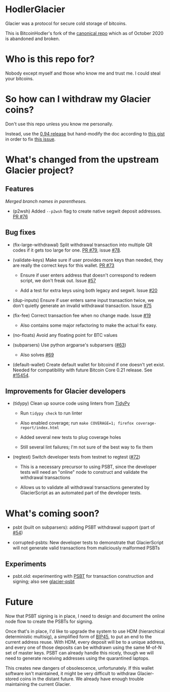 # HodlerGlacier
Glacier was a protocol for secure cold storage of bitcoins.

This is BitcoinHodler's fork of the [canonical
repo](https://github.com/GlacierProtocol/GlacierProtocol) which as of
October 2020 is abandoned and broken.

# Who is this repo for?

Nobody except myself and those who know me and trust me. I could steal
your bitcoins.

# So how can I withdraw my Glacier coins?

Don't use this repo unless you know me personally.

Instead, use the [0.94
release](https://github.com/GlacierProtocol/GlacierProtocol/releases)
but hand-modify the doc according to [this
gist](https://gist.github.com/bitcoinhodler/8be823fae7b46e924caa594abdde3bd0)
in order to fix [this
issue](https://github.com/GlacierProtocol/GlacierProtocol/issues/38).

# What's changed from the upstream Glacier project?

## Features

*Merged branch names in parentheses.*

* (p2wsh) Added `--p2wsh` flag to create native segwit deposit
  addresses. [PR
  #76](https://github.com/GlacierProtocol/GlacierProtocol/pull/76)

## Bug fixes

* (fix-large-withdrawal) Split withdrawal transaction into multiple QR
  codes if it gets too large for one. [PR
  #79](https://github.com/GlacierProtocol/GlacierProtocol/pull/79),
  issue
  [#78](https://github.com/GlacierProtocol/GlacierProtocol/issues/78).

* (validate-keys) Make sure if user provides more keys than needed,
  they are really the correct keys for this wallet. [PR
  #73](https://github.com/GlacierProtocol/GlacierProtocol/pull/73)

  * Ensure if user enters address that doesn't correspond to redeem
    script, we don't freak out. Issue
    [#57](https://github.com/GlacierProtocol/GlacierProtocol/issues/57)

  * Add a test for extra keys using both legacy and segwit. Issue
    [#20](https://github.com/GlacierProtocol/GlacierProtocol/issues/20)

* (dup-inputs) Ensure if user enters same input transaction twice, we
  don't quietly generate an invalid withdrawal transaction. Issue
  [#75](https://github.com/GlacierProtocol/GlacierProtocol/issues/75)

* (fix-fee) Correct transaction fee when no change made. Issue
  [#19](https://github.com/GlacierProtocol/GlacierProtocol/issues/19)

  * Also contains some major refactoring to make the actual fix easy.

* (no-floats) Avoid any floating point for BTC values

* (subparsers) Use python argparse's subparsers
  ([#63](https://github.com/GlacierProtocol/GlacierProtocol/issues/63))

  * Also solves [#69](https://github.com/GlacierProtocol/GlacierProtocol/issues/69)

* (default-wallet) Create default wallet for bitcoind if one doesn't
  yet exist. Needed for compatibility with future Bitcoin Core 0.21
  release. See [#15454](https://github.com/bitcoin/bitcoin/pull/15454).

## Improvements for Glacier developers

* (tidypy) Clean up source code using linters from
  [TidyPy](https://pypi.org/project/tidypy/)

  * Run `tidypy check` to run linter

  * Also enabled coverage; run `make COVERAGE=1; firefox
    coverage-report/index.html`

  * Added several new tests to plug coverage holes

  * Still several lint failures; I'm not sure of the best way to fix
    them

* (regtest) Switch developer tests from testnet to regtest
  ([#72](https://github.com/GlacierProtocol/GlacierProtocol/issues/72))

  * This is a necessary precursor to using PSBT, since the developer
    tests will need an "online" node to construct and validate the
    withdrawal transactions

  * Allows us to validate all withdrawal transactions generated by
    GlacierScript as an automated part of the developer tests.

# What's coming soon?

* psbt (built on subparsers): adding PSBT withdrawal support (part of
  [#54](https://github.com/GlacierProtocol/GlacierProtocol/issues/54))

* corrupted-psbts: New developer tests to demonstrate that
  GlacierScript will not generate valid transactions from maliciously
  malformed PSBTs

## Experiments

* psbt.old: experimenting with
  [PSBT](https://github.com/bitcoin/bitcoin/blob/master/doc/psbt.md)
  for transaction construction and signing; also see
  [glacier-psbt](https://github.com/bitcoinhodler/glacier-psbt)

# Future

Now that PSBT signing is in place, I need to design and document the
online node flow to create the PSBTs for signing.

Once that's in place, I'd like to upgrade the system to use HDM
(hierarchical deterministic multisig), a simplified form of
[BIP45](https://github.com/bitcoin/bips/blob/master/bip-0045.mediawiki),
to put an end to the current address reuse. With HDM, every deposit
will be to a unique address, and every one of those deposits can be
withdrawn using the same M-of-N set of master keys. PSBT can already
handle this nicely, though we will need to generate receiving
addresses using the quarantined laptops.

This creates new dangers of obsolescence, unfortunately. If this
wallet software isn't maintained, it might be very difficult to
withdraw Glacier-stored coins in the distant future. We already have
enough trouble maintaining the current Glacier.
